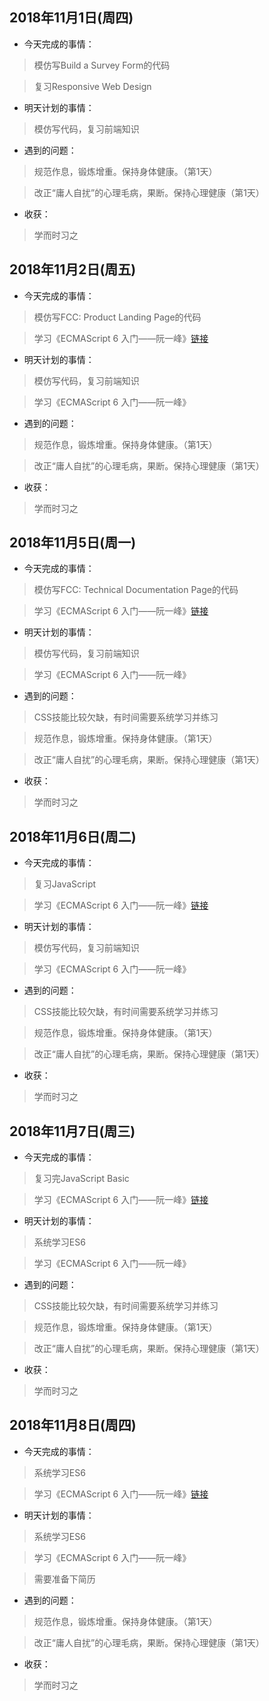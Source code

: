 ## 2018年11月1日(周四)

* 今天完成的事情：

> 模仿写Build a Survey Form的代码

> 复习Responsive Web Design

* 明天计划的事情：

> 模仿写代码，复习前端知识

* 遇到的问题：

> 规范作息，锻炼增重。保持身体健康。（第1天）

> 改正“庸人自扰”的心理毛病，果断。保持心理健康（第1天）

* 收获：

> 学而时习之


## 2018年11月2日(周五)

* 今天完成的事情：

> 模仿写FCC: Product Landing Page的代码

> 学习《ECMAScript 6 入门——阮一峰》[链接](http://es6.ruanyifeng.com/)

* 明天计划的事情：

> 模仿写代码，复习前端知识

> 学习《ECMAScript 6 入门——阮一峰》

* 遇到的问题：

> 规范作息，锻炼增重。保持身体健康。（第1天）

> 改正“庸人自扰”的心理毛病，果断。保持心理健康（第1天）

* 收获：

> 学而时习之

## 2018年11月5日(周一)

* 今天完成的事情：

> 模仿写FCC: Technical Documentation Page的代码

> 学习《ECMAScript 6 入门——阮一峰》[链接](http://es6.ruanyifeng.com/)

* 明天计划的事情：

> 模仿写代码，复习前端知识

> 学习《ECMAScript 6 入门——阮一峰》

* 遇到的问题：

> CSS技能比较欠缺，有时间需要系统学习并练习

> 规范作息，锻炼增重。保持身体健康。（第1天）

> 改正“庸人自扰”的心理毛病，果断。保持心理健康（第1天）

* 收获：

> 学而时习之


## 2018年11月6日(周二)

* 今天完成的事情：

> 复习JavaScript

> 学习《ECMAScript 6 入门——阮一峰》[链接](http://es6.ruanyifeng.com/)

* 明天计划的事情：

> 模仿写代码，复习前端知识

> 学习《ECMAScript 6 入门——阮一峰》

* 遇到的问题：

> CSS技能比较欠缺，有时间需要系统学习并练习

> 规范作息，锻炼增重。保持身体健康。（第1天）

> 改正“庸人自扰”的心理毛病，果断。保持心理健康（第1天）

* 收获：

> 学而时习之


## 2018年11月7日(周三)

* 今天完成的事情：

> 复习完JavaScript Basic

> 学习《ECMAScript 6 入门——阮一峰》[链接](http://es6.ruanyifeng.com/)

* 明天计划的事情：

> 系统学习ES6

> 学习《ECMAScript 6 入门——阮一峰》

* 遇到的问题：

> CSS技能比较欠缺，有时间需要系统学习并练习

> 规范作息，锻炼增重。保持身体健康。（第1天）

> 改正“庸人自扰”的心理毛病，果断。保持心理健康（第1天）

* 收获：

> 学而时习之


## 2018年11月8日(周四)

* 今天完成的事情：

> 系统学习ES6

> 学习《ECMAScript 6 入门——阮一峰》[链接](http://es6.ruanyifeng.com/)

* 明天计划的事情：

> 系统学习ES6

> 学习《ECMAScript 6 入门——阮一峰》

> 需要准备下简历

* 遇到的问题：

> 规范作息，锻炼增重。保持身体健康。（第1天）

> 改正“庸人自扰”的心理毛病，果断。保持心理健康（第1天）

* 收获：

> 学而时习之